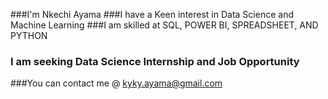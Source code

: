 ###I'm Nkechi Ayama
###I have a Keen interest in Data Science and Machine Learning 
###I am skilled at SQL, POWER BI, SPREADSHEET, AND PYTHON
### I am seeking Data Science Internship and Job Opportunity
###You can contact me @ kyky.ayama@gmail.com
